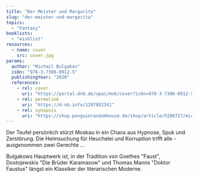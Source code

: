 ```yaml
---
title: "Der Meister und Margarita"
slug: "der-meister-und-margarita"
topics:
  - "Fantasy"
booklists:
  - "wishlist"
resources:
  - name: cover
    src: cover.jpg
params:
  author: "Michail Bulgakov"
  isbn: "978-3-7306-0912-5"
  publishingYear: "2020"
  references:
    - rel: cover
      uri: "https://portal.dnb.de/opac/mvb/cover?isbn=978-3-7306-0912-5"
    - rel: permalink
      uri: "https://d-nb.info/1207852341"
    - rel: synopsis
      uri: "https://shop.penguinrandomhouse.de/shop/article/5206727/michail_bulgakow_der_meister_und_margarita.html?source=42754145"
---
```

Der Teufel persönlich stürzt Moskau in ein Chaos aus Hypnose, Spuk und 
Zerstörung. Die Heimsuchung für Heuchelei und Korruption trifft alle - 
ausgenommen zwei Gerechte ...

Bulgakows Hauptwerk ist, in der Tradition von Goethes "Faust", Dostojewskis 
"Die Brüder Karamasow" und Thomas Manns "Doktor Faustus" längst ein Klassiker 
der literarischen Moderne.